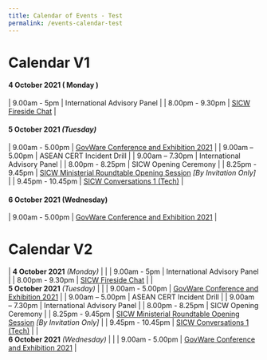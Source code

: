 ```yaml
---
title: Calendar of Events - Test
permalink: /events-calendar-test
---
```

# Calendar V1

#### **4 October 2021** ( Monday )

| 9.00am - 5pm     | International Advisory Panel     |
| 8.00pm - 9.30pm     | [SICW Fireside Chat](/fireside-chat)     |

#### **5 October 2021** *(Tuesday)*

| 9.00am - 5.00pm     | [GovWare Conference and Exhibition 2021](/govware2021)     |
| 9.00am – 5.00pm     | ASEAN CERT Incident Drill    |
| 9.00am – 7.30pm     | International Advisory Panel     |
| 8.00pm - 8.25pm     | SICW Opening Ceremony     |
| 8.25pm - 9.45pm     | [SICW Ministerial Roundtable Opening Session](/ministerial-roundtable-opening) *[By Invitation Only]*     |
| 9.45pm - 10.45pm     | [SICW Conversations 1 (Tech)](/sicw-conversation-tech)     |

#### **6 October 2021** (Wednesday)

| 9.00am - 5.00pm     | [GovWare Conference and Exhibition 2021](/govware2021)     |

# Calendar V2


| **4 October 2021** *(Monday)*     |      |
| 9.00am - 5pm     | International Advisory Panel     |
| 8.00pm - 9.30pm     | [SICW Fireside Chat](/fireside-chat)     |
| <br> **5 October 2021** *(Tuesday)*     |      |
| 9.00am - 5.00pm     | [GovWare Conference and Exhibition 2021](/govware2021)     |
| 9.00am – 5.00pm     | ASEAN CERT Incident Drill    |
| 9.00am – 7.30pm     | International Advisory Panel     |
| 8.00pm - 8.25pm     | SICW Opening Ceremony     |
| 8.25pm - 9.45pm     | [SICW Ministerial Roundtable Opening Session](/ministerial-roundtable-opening) *[By Invitation Only]*     |
| 9.45pm - 10.45pm     | [SICW Conversations 1 (Tech)](/sicw-conversation-tech)     |
| <br> **6 October 2021** *(Wednesday)*     |      |
| 9.00am - 5.00pm     | [GovWare Conference and Exhibition 2021](/govware2021)     |